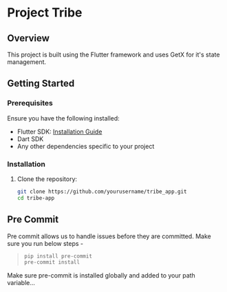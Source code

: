 # Project Tribe

## Overview
This project is built using the Flutter framework and uses GetX for it's state management.

## Getting Started

### Prerequisites
Ensure you have the following installed:
- Flutter SDK: [Installation Guide](https://flutter.dev/docs/get-started/install)
- Dart SDK
- Any other dependencies specific to your project

### Installation
1. Clone the repository:
   ```bash
   git clone https://github.com/yourusername/tribe_app.git
   cd tribe-app

## Pre Commit
Pre commit allows us to handle issues before they are committed.
Make sure you run below steps -
> ```sh
> pip install pre-commit
> pre-commit install
> ```
Make sure pre-commit is installed globally and added to your path variable...
